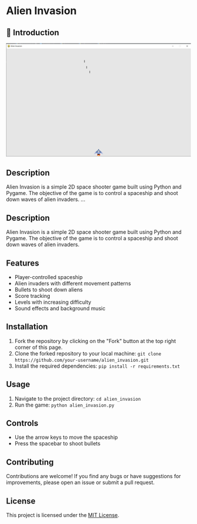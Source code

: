 # Alien Invasion

## :rocket: Introduction

![Gameplay Screenshot](/alien_invasion//images/alien_invasion_v1.png)

## Description
Alien Invasion is a simple 2D space shooter game built using Python and Pygame. The objective of the game is to control a spaceship and shoot down waves of alien invaders.
...

## Description
Alien Invasion is a simple 2D space shooter game built using Python and Pygame. The objective of the game is to control a spaceship and shoot down waves of alien invaders.

## Features
- Player-controlled spaceship
- Alien invaders with different movement patterns
- Bullets to shoot down aliens
- Score tracking
- Levels with increasing difficulty
- Sound effects and background music

## Installation

1. Fork the repository by clicking on the "Fork" button at the top right corner of this page.
2. Clone the forked repository to your local machine: `git clone https://github.com/your-username/alien_invasion.git`
3. Install the required dependencies: `pip install -r requirements.txt`

## Usage
1. Navigate to the project directory: `cd alien_invasion`
2. Run the game: `python alien_invasion.py`

## Controls
- Use the arrow keys to move the spaceship
- Press the spacebar to shoot bullets

## Contributing
Contributions are welcome! If you find any bugs or have suggestions for improvements, please open an issue or submit a pull request.

## License
This project is licensed under the [MIT License](LICENSE).
